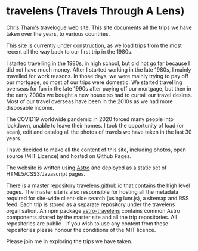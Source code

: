 # travelens (Travels Through A Lens)

[Chris Tham](https://christham.net)'s travelogue web site. This site
documents all the trips we have taken over the years, to various
countries.

This site is currently under construction, as we load trips from the most recent all the way back to our first trip in the 1980s.

I started travelling in the 1980s, in high school, but did not go far because I did not have much money. After I started working in the late 1980s, I mainly travelled for work reasons. In those days, we were mainly trying to pay off our mortgage, so most of our trips were domestic. We started travelling overseas for fun in the late 1990s after paying off our mortgage, but then in the early 2000s we bought a new house so had to curtail our travel desires. Most of our travel overseas have been in the 2010s as we had more disposable income.</p>

The COVID19 worldwide pandemic in 2020 forced many people into lockdown, unable to leave their homes. I took the opportunity of load (or scan), edit and catalog all the photos of travels we have taken in the last 30 years.

I have decided to make all the content of this site, including photos, open source (MIT Licence) and hosted on Github Pages.

The website is written using [Astro](https://astro.build) and deployed as a static set of HTML5/CSS3/Javascript pages.

There is a master repository [travelens.github.io](https://github.com/travelens/travelens.github.io) that contains the high level pages. The master site is also responsible for hosting all the metadata required for site-wide client-side search (using lunr.js), a sitemap and RSS feed. Each trip is stored as a separate repository under the travelens organisation. An npm package [astro-travelens](https://www.npmjs.com/package/astro-travelens) contains common Astro components shared by the master site and all the trip repositories. All repositories are public - if you wish to use any content from these repositories please honour the conditions of the MIT licence.

Please join me in exploring the trips we have taken.

